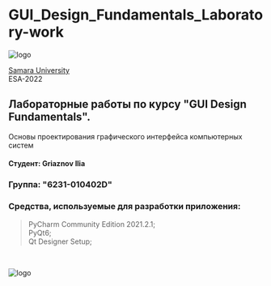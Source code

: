 # GUI_Design_Fundamentals_Laboratory-work 
![logo](https://ssau.ru/pagefiles/of_docs/Firm%20blocks_left-gorizont_naimenovanie_Rus.png)

[Samara University](https://ssau.ru/) <br/>
ESA-2022
## Лабораторные работы по курсу "GUI Design Fundamentals". <br/>
Основы проектирования графического интерфейса компьютерных систем <br/>
#### Студент: Griaznov Ilia <br/>
### Группа: "6231-010402D"

### Средства, используемые для разработки приложения: <br/>
> PyCharm Community Edition 2021.2.1; <br/>
> PyQt6; <br/>
> Qt Designer Setup; <br/>
<br/>

![logo](https://hsto.org/getpro/habr/upload_files/765/a2b/47e/765a2b47e8561b8a21ee2d47cd8c9094.png)
